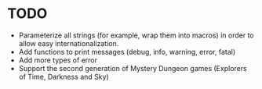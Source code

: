 # TODO

* Parameterize all strings (for example, wrap them into macros) in order to allow easy internationalization.
* Add functions to print messages (debug, info, warning, error, fatal)
* Add more types of error 
* Support the second generation of Mystery Dungeon games (Explorers of Time, Darkness and Sky)